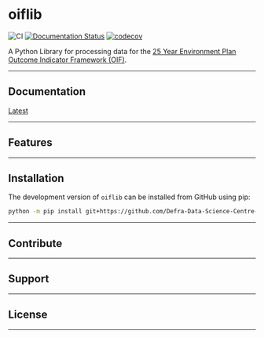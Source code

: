 # oiflib

![CI](https://github.com/Defra-Data-Science-Centre-of-Excellence/OIF-Pipeline-Logic/actions/workflows/python-package.yml/badge.svg?branch=develop)
[![Documentation Status](https://readthedocs.org/projects/oiflib/badge/?version=latest)](https://oiflib.readthedocs.io/en/latest/?badge=latest)
[![codecov](https://codecov.io/gh/Defra-Data-Science-Centre-of-Excellence/OIF-Pipeline-Logic/branch/main/graph/badge.svg?token=LN8UXH5CCX)](https://codecov.io/gh/Defra-Data-Science-Centre-of-Excellence/OIF-Pipeline-Logic)


A Python Library for processing data for the [25 Year Environment Plan Outcome Indicator Framework (OIF)](https://www.gov.uk/government/publications/25-year-environment-plan-progress-reports).

---

## Documentation

[Latest](https://oiflib.readthedocs.io/en/latest/)

---

## Features

---

## Installation

The development version of `oiflib` can be installed from GitHub using pip:

```sh
python -m pip install git+https://github.com/Defra-Data-Science-Centre-of-Excellence/OIF-Pipeline-Logic.git@develop
```

---

## Contribute

---

## Support

---

## License

---

